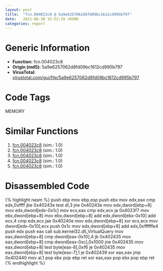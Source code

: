 ```yaml
---
layout: post
title:  "fcn.004023c8 @ 5a9e6257062d8fd09bc1612cd995b797"
date:   2021-08-30 15:52:19 +0300
categories: report
---
```


# Generic Information
- **Function:** fcn.004023c8
- **Origin (md5):** 5a9e6257062d8fd09bc1612cd995b797
- **VirusTotal:** [virustotal.com/gui/file/5a9e6257062d8fd09bc1612cd995b797][virustotal_ref]

# Code Tags
<span class="tag" id="MEMORY">MEMORY</span>


# Similar Functions

1. [fcn.004023c8][similar_1_ref] (sim.: 1.0)
2. [fcn.004023c8][similar_2_ref] (sim.: 1.0)
3. [fcn.004023c8][similar_3_ref] (sim.: 1.0)
4. [fcn.004023c8][similar_4_ref] (sim.: 1.0)
5. [fcn.004023c8][similar_5_ref] (sim.: 1.0)


# Disassembled Code

{% highlight nasm %}
push ebp
mov ebp,esp
push ebx
mov edx,eax
cmp edx,0xffff
jbe 0x40243e
test dl,3
jne 0x40243e
mov edx,dword[ebp+8]
mov edx,dword[edx-0x1c]
mov ecx,eax
cmp edx,ecx
ja 0x4023f7
mov ebx,dword[ebp+8]
mov ebx,dword[ebp+8]
add edx,dword[ebx-0x10]
add ecx,4
cmp edx,ecx
jae 0x40240e
mov edx,dword[ebp+8]
xor ecx,ecx
mov dword[edx-0x10],ecx
push 0x1c
mov edx,dword[ebp+8]
add edx,0xffffffe4
push edx
push eax
call sub.kernel32.dll_VirtualQuery
mov eax,dword[ebp+8]
cmp dword[eax-0x10],4
jb 0x402435
mov eax,dword[ebp+8]
cmp dword[eax-0xc],0x1000
jne 0x402435
mov eax,dword[ebp+8]
test byte[eax-8],0xf6
je 0x402435
mov eax,dword[ebp+8]
test byte[eax-7],1
je 0x402439
xor eax,eax
jmp 0x402440
mov al,1
pop ebx
pop ebp
ret 
xor eax,eax
pop ebx
pop ebp
ret 
{% endhighlight %}


[similar_1_ref]: /report/fcn.004023c8@6e87b7ccbd19229e0b0b6b0b21948a18
[similar_2_ref]: /report/fcn.004023c8@f79e0131d9be8aa2ee0d6ec62854ce89
[similar_3_ref]: /report/fcn.004023c8@5d991d1a7a9b58aecd5ee95b2d0d7bd9
[similar_4_ref]: /report/fcn.004023c8@9cf8403cbf23888d20d6ee3929791858
[similar_5_ref]: /report/fcn.004023c8@0ad8edd40a874a1aec993fe82d20aeec
[virustotal_ref]: https://www.virustotal.com/gui/file/5a9e6257062d8fd09bc1612cd995b797